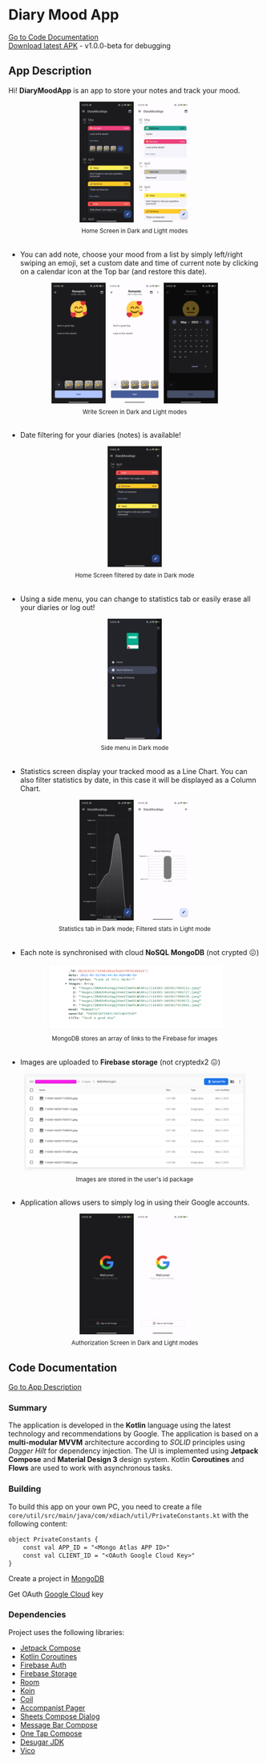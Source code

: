 # Diary Mood App

  [Go to Code Documentation](#code-documentation)
  <br>
  [Download latest APK](https://github.com/xdiach00/DiaryMoodApp/releases/tag/v1.0.0-beta) - v1.0.0-beta for debugging

## App Description

Hi! **DiaryMoodApp** is an app to store your notes and track your mood.

<div style="text-align: center;">
  <img src="res/img/dark_theme_home_list.jpg" alt="Dark Theme Home Screen" style="height: 240px; width: 108px;"/>
   <img src="res/img/light_theme_home_list.jpg" alt="Light Theme Home Screen" style="height: 240px; width: 108px;"/>
   <br>
  <sub>Home Screen in Dark and Light modes</sub>
</div>
<br>

- You can add note, choose your mood from a list by simply left/right swiping an emoji, set a custom date and time of current note by clicking on a calendar icon at the Top bar (and restore this date).

<div style="text-align: center;">
  <img src="res/img/dark_theme_note.jpg" alt="Dark Theme Write Screen" style="height: 240px; width: 108px;"/>
  <img src="res/img/light_theme_note.jpg" alt="Light Theme Write Screen" style="height: 240px; width: 108px;"/>
  <img src="res/img/dark_theme_note_date.jpg" alt="Dark Theme Write Screen date selection" style="height: 240px; width: 108px;"/>
  <br>
  <sub>Write Screen in Dark and Light modes</sub>
</div>
<br>

- Date filtering for your diaries (notes) is available!

<div style="text-align: center;">
  <img src="res/img/dark_theme_home_sorted.jpg" alt="Dark Theme Home Screen Filtered" style="height: 240px; width: 108px;"/>
  <br>
  <sub>Home Screen filtered by date in Dark mode</sub>
</div>
<br>

- Using a side menu, you can change to statistics tab or easily erase all your diaries or log out!

<div style="text-align: center;">
  <img src="res/img/dark_theme_side_menu.jpg" alt="Dark Theme Side menu" style="height: 240px; width: 108px;"/>
  <br>
  <sub>Side menu in Dark mode</sub>
</div>
<br>

- Statistics screen display your tracked mood as a Line Chart. You can also filter statistics by date, in this case  it will be displayed as a Column Chart.

<div style="text-align: center;">
  <img src="res/img/dark_theme_home_stats.jpg" alt="Dark Theme Stats" style="height: 240px; width: 108px;"/>
  <img src="res/img/light_theme_stats_sorted.jpg" alt="Light Theme Stats filtered" style="height: 240px; width: 108px;"/>
  <br>
  <sub>Statistics tab in Dark mode; Filtered stats in Light mode</sub>
</div>
<br>

- Each note is synchronised with cloud **NoSQL MongoDB** (not crypted 😖)

<div style="text-align: center;">
  <img src="res/img/mongodb_collection.png" alt="MongoDB collection" style="height: 132px; width: 350px;"/>
  <br>
  <sub>MongoDB stores an array of links to the Firebase for images</sub>
</div>
<br>

- Images are uploaded to **Firebase storage** (not cryptedx2 😖)

<div style="text-align: center;">
  <img src="res/img/firebase_images.png" alt="Firebase images" style="height: 194px; width: 443px;"/>
  <br>
  <sub>Images are stored in the user's id package</sub>
</div>
<br>

- Application allows users to simply log in using their Google accounts.

<div style="text-align: center;">
  <img src="res/img/dark_theme_auth.jpg" alt="Dark Theme Authorization Screen" style="height: 240px; width: 108px;"/>
  <img src="res/img/light_theme_auth.jpg" alt="Light Theme Authorization Screen" style="height: 240px; width: 108px;"/>
  <br>
  <sub>Authorization Screen in Dark and Light modes</sub>
</div>


## Code Documentation
  
  [Go to App Description](#app-description)

### Summary

The application is developed in the **Kotlin** language using the latest technology and recommendations by Google. The application is based on a **multi-modular MVVM** architecture according to *SOLID* principles using *Dagger Hilt* for dependency injection. The UI is implemented using **Jetpack Compose** and **Material Design 3** design system. Kotlin **Coroutines** and **Flows** are used to work with asynchronous tasks.

### Building

To build this app on your own PC, you need to create a file `core/util/src/main/java/com/xdiach/util/PrivateConstants.kt` with the following content:
```
object PrivateConstants {
    const val APP_ID = "<Mongo Atlas APP ID>"
    const val CLIENT_ID = "<OAuth Google Cloud Key>"
}
```
Create a project in [MongoDB](https://cloud.mongodb.com/)

Get OAuth [Google Cloud](https://console.cloud.google.com/apis/credentials) key

### Dependencies

Project uses the following libraries:

- [Jetpack Compose](https://developer.android.com/jetpack/compose)
- [Kotlin Coroutines](https://github.com/Kotlin/kotlinx.coroutines)
- [Firebase Auth](https://firebase.google.com/docs/auth/android/start)
- [Firebase Storage](https://firebase.google.com/docs/storage/android/start)
- [Room](https://developer.android.com/training/data-storage/room)
- [Koin](https://insert-koin.io/docs/setup/koin/)
- [Coil](https://coil-kt.github.io/coil/compose/)
- [Accompanist Pager](https://google.github.io/accompanist/pager/)
- [Sheets Compose Dialog](https://github.com/maxkeppeler/sheets-compose-dialogs)
- [Message Bar Compose](https://github.com/stevdza-san/MessageBarCompose)
- [One Tap Compose](https://github.com/stevdza-san/OneTapCompose)
- [Desugar JDK](https://github.com/google/desugar_jdk_libs)
- [Vico](https://github.com/patrykandpatrick/vico)
